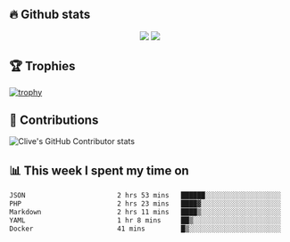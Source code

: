 ## &#128293; Github stats

<!-- GitHub Readme Streak Stats - https://github.com/DenverCoder1/github-readme-streak-stats -->
<p align="center">

<picture>
  <source 
    srcset="https://github-readme-stats.vercel.app/api?username=clivewalkden&count_private=true&show_icons=true&theme=darcula"
    media="(prefers-color-scheme: dark)"
  />
  <source
    srcset="https://github-readme-stats.vercel.app/api?username=clivewalkden&count_private=true&show_icons=true&theme=calm"
    media="(prefers-color-scheme: light), (prefers-color-scheme: no-preference)"
  />
  <img src="https://github-readme-stats.vercel.app/api?username=clivewalkden&count_private=true&show_icons=true&theme=darcula" />
</picture>

<a href="https://git.io/streak-stats" target="_blank">
  <img src="http://github-readme-streak-stats.herokuapp.com?user=clivewalkden&theme=darcula&date_format=j%20M%5B%20Y%5D" />
</a>

</p>

## &#127942; Trophies
[![trophy](https://github-profile-trophy.vercel.app/?username=clivewalkden&theme=onedark)](https://github.com/clivewalkden/github-profile-trophy)

## &#129309; Contributions
![Clive's GitHub Contributor stats](https://github-contributor-stats.vercel.app/api?username=clivewalkden)

## &#128202; This week I spent my time on
<!--START_SECTION:waka-->

```txt
JSON                       2 hrs 53 mins   ██████░░░░░░░░░░░░░░░░░░░   23.37 %
PHP                        2 hrs 23 mins   ████▓░░░░░░░░░░░░░░░░░░░░   19.30 %
Markdown                   2 hrs 11 mins   ████▒░░░░░░░░░░░░░░░░░░░░   17.69 %
YAML                       1 hr 8 mins     ██▒░░░░░░░░░░░░░░░░░░░░░░   09.26 %
Docker                     41 mins         █▒░░░░░░░░░░░░░░░░░░░░░░░   05.61 %
```

<!--END_SECTION:waka-->
